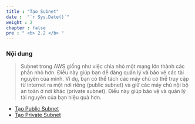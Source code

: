 ```yaml
---
title : "Tạo Subnet"
date :  "`r Sys.Date()`" 
weight : 2 
chapter : false
pre : " <b> 2.2 </b> "
---
```


### Nội dung

>Subnet trong AWS giống như việc chia nhỏ một mạng lớn thành các phần nhỏ hơn. Điều này giúp bạn dễ dàng quản lý và bảo vệ các tài nguyên của mình. Ví dụ, bạn có thể tách các máy chủ có thể truy cập từ internet ra một nơi riêng (public subnet) và giữ các máy chủ nội bộ an toàn ở nơi khác (private subnet). Điều này giúp bảo vệ và quản lý tài nguyên của bạn hiệu quả hơn.


  - [Tạo Public Subnet](2.2.1-CreatePublicSubnet/)
  - [Tạo Private Subnet](2.2.2-CreatePrivateSubnet/)